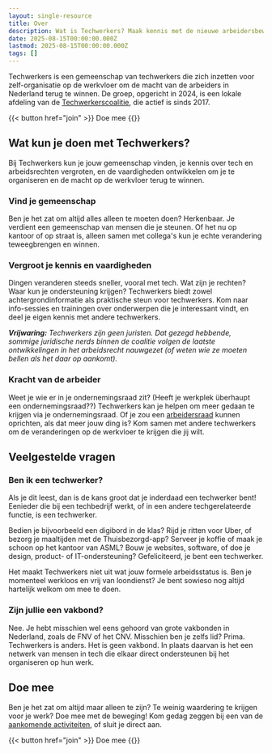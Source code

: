 ```yaml
---
layout: single-resource
title: Over
description: Wat is Techwerkers? Maak kennis met de nieuwe arbeidersbeweging in Nederland.
date: 2025-08-15T00:00:00.000Z
lastmod: 2025-08-15T00:00:00.000Z
tags: []
---
```


Techwerkers is een gemeenschap van techwerkers die zich inzetten voor zelf-organisatie op de werkvloer om de macht van de arbeiders in Nederland terug te winnen. De groep, opgericht in 2024, is een lokale afdeling van de [Techwerkerscoalitie](https://techworkerscoalition.org/), die actief is sinds 2017.

<span class="flex justify-center uppercase font-mono">
{{< button href="join" >}}
Doe mee
{{</button >}}
</span>

## Wat kun je doen met Techwerkers?

Bij Techwerkers kun je jouw gemeenschap vinden, je kennis over tech en arbeidsrechten vergroten, en de vaardigheden ontwikkelen om je te organiseren en de macht op de werkvloer terug te winnen.

### Vind je gemeenschap

Ben je het zat om altijd alles alleen te moeten doen? Herkenbaar. Je verdient een gemeenschap van mensen die je steunen. Of het nu op kantoor of op straat is, alleen samen met collega's kun je echte verandering teweegbrengen en winnen.

### Vergroot je kennis en vaardigheden

Dingen veranderen steeds sneller, vooral met tech. Wat zijn je rechten? Waar kun je ondersteuning krijgen? Techwerkers biedt zowel achtergrondinformatie als praktische steun voor techwerkers. Kom naar info-sessies en trainingen over onderwerpen die je interessant vindt, en deel je eigen kennis met andere techwerkers.

_**Vrijwaring:** Techwerkers zijn geen juristen. Dat gezegd hebbende, sommige juridische nerds binnen de coalitie volgen de laatste ontwikkelingen in het arbeidsrecht nauwgezet (of weten wie ze moeten bellen als het daar op aankomt)._

### Kracht van de arbeider

Weet je wie er in je ondernemingsraad zit? (Heeft je werkplek überhaupt een ondernemingsraad??) Techwerkers kan je helpen om meer gedaan te krijgen via je ondernemingsraad. Of je zou een [arbeidersraad](https://en-m-wikipedia-org.translate.goog/wiki/Workers'_council?_x_tr_sl=en&_x_tr_tl=nl) kunnen oprichten, als dat meer jouw ding is? Kom samen met andere techwerkers om de veranderingen op de werkvloer te krijgen die jij wilt.

## Veelgestelde vragen

### Ben ik een techwerker?

Als je dit leest, dan is de kans groot dat je inderdaad een techwerker bent! Eenieder die bij een techbedrijf werkt, of in een andere techgerelateerde functie, is een techwerker.

Bedien je bijvoorbeeld een digibord in de klas? Rijd je ritten voor Uber, of bezorg je maaltijden met de Thuisbezorgd-app? Serveer je koffie of maak je schoon op het kantoor van ASML? Bouw je websites, software, of doe je design, product- of IT-ondersteuning? Gefeliciteerd, je bent een techwerker.

Het maakt Techwerkers niet uit wat jouw formele arbeidsstatus is. Ben je momenteel werkloos en vrij van loondienst? Je bent sowieso nog altijd hartelijk welkom om mee te doen.

### Zijn jullie een vakbond?

Nee. Je hebt misschien wel eens gehoord van grote vakbonden in Nederland, zoals de FNV of het CNV. Misschien ben je zelfs lid? Prima. Techwerkers is anders. Het is geen vakbond. In plaats daarvan is het een netwerk van mensen in tech die elkaar direct ondersteunen bij het organiseren op hun werk.

## Doe mee

Ben je het zat om altijd maar alleen te zijn? Te weinig waardering te krijgen voor je werk? Doe mee met de beweging! Kom gedag zeggen bij een van de [aankomende activiteiten](/nl/events), of sluit je direct aan.

<span class="flex justify-center uppercase font-mono">
{{< button href="join" >}}
Doe mee
{{</button >}}
</span>